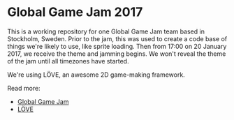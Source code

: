 # Global Game Jam 2017

This is a working repository for one Global Game Jam team based in Stockholm, Sweden. Prior to the jam, this was used to create a code base of things we're likely to use, like sprite loading. Then from 17:00 on 20 January 2017, we receive the theme and jamming begins. We won't reveal the theme of the jam until all timezones have started.

We're using LÖVE, an awesome 2D game-making framework.

Read more:
* [Global Game Jam](http://globalgamejam.org)
* [LÖVE](http://love2d.org)
